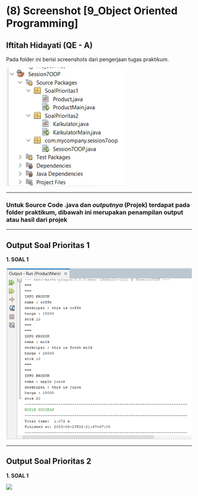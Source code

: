 # (8) Screenshot [9_Object Oriented Programming]
## Iftitah Hidayati (QE - A)
Pada folder ini berisi screenshots dari pengerjaan tugas praktikum.

<img src="./strukturprojek.png">

___
### Untuk Source Code .java dan *outputnya* (Projek) terdapat pada folder praktikum, **dibawah ini merupakan penampilan output atau hasil dari projek**
___
## Output Soal Prioritas 1
**1. SOAL 1**

<img src="./SS Tugas Prioritas 1 (80)/outputProduct.png">

___
## Output Soal Prioritas 2
**1. SOAL 1**

<img src="./SS Tugas Prioritas 2 (20)/outputKalkultor.png">
